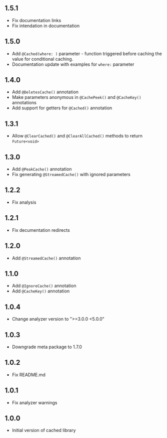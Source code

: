 ## 1.5.1
* Fix documentation links
* Fix intendation in documentation
  
## 1.5.0 
* Add `@Cached(where: )` parameter - function triggered before caching the value for conditional caching.
* Documentation update with examples for `where:` parameter

## 1.4.0
* Add `@DeletesCache()` annotation
* Make parameters anonymous in `@CachePeek()` and `@CacheKey()` annotations
* Add support for getters for `@Cached()` annotation

## 1.3.1
* Allow `@ClearCached()` and `@ClearAllCached()` methods to return `Future<void>`

## 1.3.0
* Add `@PeakCache()` annotation
* Fix generating `@StreamedCache()` with ignored parameters

## 1.2.2
* Fix analysis

## 1.2.1
* Fix decumentation redirects

## 1.2.0
* Add `@StreamedCache()` annotation

## 1.1.0
* Add `@IgnoreCache()` annotation
* Add `@CacheKey()` annotation

## 1.0.4
* Change analyzer version to ">=3.0.0 <5.0.0"

## 1.0.3
* Downgrade meta package to 1.7.0

## 1.0.2
* Fix README.md

## 1.0.1
* Fix analyzer warnings 

## 1.0.0
* Initial version of cached library
